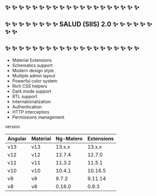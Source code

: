 ## ✨ ✨  ✨  ✨  ✨  ✨  ✨  ✨  ✨  ✨  ✨ ✨ ✨  ✨  ✨  ✨  ✨  ✨  ✨  ✨
## ✨ ✨  ✨  ✨  ✨  ✨  ✨  ✨ SALUD (SIIS) 2.0 ✨  ✨  ✨  ✨  ✨  ✨  ✨  ✨
## ✨ ✨  ✨  ✨  ✨  ✨  ✨  ✨  ✨  ✨  ✨ ✨ ✨  ✨  ✨  ✨  ✨  ✨  ✨  ✨

- Material Extensions
- Schematics support
- Modern design style
- Multiple admin layout
- Powerful color system
- Rich CSS helpers
- Dark mode support
- RTL support
- Internationalization
- Authentication
- HTTP interceptors
- Permissions management

 version

| Angular | Material | Ng-Matero | Extensions |
| ------- | -------- | --------- | ---------- |
| v13     | v13      | 13.x.x    | 13.x.x     |
| v12     | v12      | 12.7.4    | 12.7.0     |
| v11     | v11      | 11.3.2    | 11.5.1     |
| v10     | v10      | 10.4.1    | 10.16.5    |
| v9      | v9       | 9.7.2     | 9.11.14    |
| v8      | v8       | 0.16.0    | 0.9.3      |